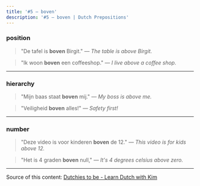 ```yaml
---
title: '#5 — boven'
description: '#5 — boven | Dutch Prepositions'
---
```


### position

> "De tafel is **boven** Birgit."
> _— The table is above Birgit._

> "Ik woon **boven** een coffeeshop."
> _— I live above a coffee shop._

---

### hierarchy

> "Mijn baas staat **boven** mij."
> _— My boss is above me._

> "Veiligheid **boven** alles!"
> _— Safety first!_

---

### number

> "Deze video is voor kinderen **boven** de 12."
> _— This video is for kids above 12._

> "Het is 4 graden **boven** null,"
> _— It's 4 degrees celsius above zero._

---

Source of this content: [Dutchies to be - Learn Dutch with Kim](https://youtu.be/RDgvgbUeZgg)
